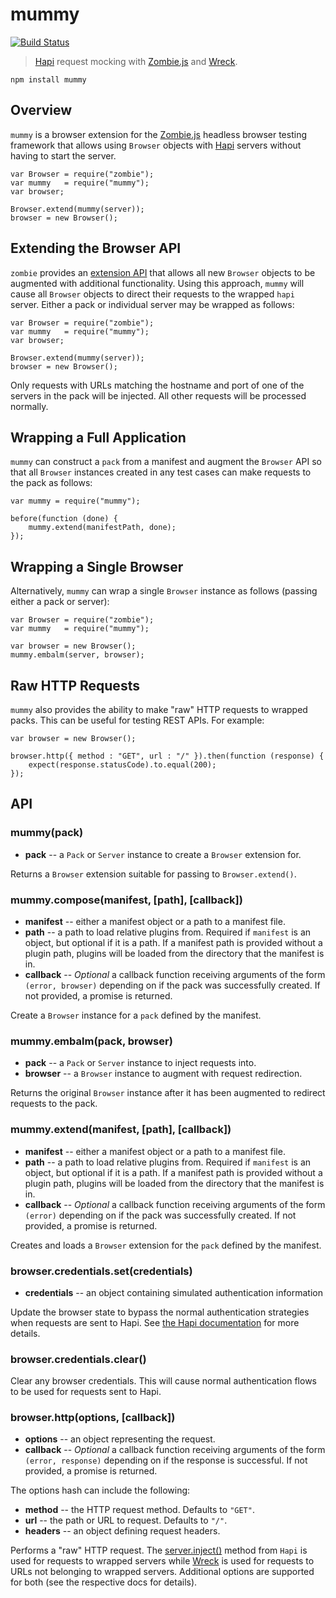 mummy
=====

[![Build Status](https://travis-ci.org/jagoda/mummy.svg?branch=master)](https://travis-ci.org/jagoda/mummy)

> [Hapi][hapi] request mocking with [Zombie.js][zombie] and [Wreck][wreck].

	npm install mummy

## Overview

`mummy` is a browser extension for the [Zombie.js][zombie] headless browser
testing framework that allows using `Browser` objects with [Hapi][hapi] servers
without having to start the server.

	var Browser = require("zombie");
	var mummy   = require("mummy");
	var browser;
	
	Browser.extend(mummy(server));
	browser = new Browser();

## Extending the Browser API

`zombie` provides an [extension API][zombie-ext] that allows all new `Browser`
objects to be augmented with additional functionality. Using this approach,
`mummy` will cause all `Browser` objects to direct their requests to the wrapped
`hapi` server. Either a pack or individual server may be wrapped as follows:

	var Browser = require("zombie");
	var mummy   = require("mummy");
	var browser;
	
	Browser.extend(mummy(server));
	browser = new Browser();

Only requests with URLs matching the hostname and port of one of the servers
in the pack will be injected. All other requests will be processed normally.

## Wrapping a Full Application

`mummy` can construct a `pack` from a manifest and augment the `Browser` API
so that all `Browser` instances created in any test cases can make requests to
the pack as follows:

	var mummy = require("mummy");

	before(function (done) {
		mummy.extend(manifestPath, done);
	});

## Wrapping a Single Browser

Alternatively, `mummy` can wrap a single `Browser` instance as follows (passing
either a pack or server):

	var Browser = require("zombie");
	var mummy   = require("mummy");

	var browser = new Browser();
	mummy.embalm(server, browser);

## Raw HTTP Requests

`mummy` also provides the ability to make "raw" HTTP requests to wrapped packs.
This can be useful for testing REST APIs. For example:

	var browser = new Browser();

	browser.http({ method : "GET", url : "/" }).then(function (response) {
		expect(response.statusCode).to.equal(200);
	});

## API

### mummy(pack)

 + **pack** -- a `Pack` or `Server` instance to create a `Browser` extension
     for.

Returns a `Browser` extension suitable for passing to `Browser.extend()`.

### mummy.compose(manifest, [path], [callback])

 + **manifest** -- either a manifest object or a path to a manifest file.
 + **path** -- a path to load relative plugins from. Required if `manifest` is
     an object, but optional if it is a path. If a manifest path is provided
     without a plugin path, plugins will be loaded from the directory that the
     manifest is in.
 + **callback** -- _Optional_ a callback function receiving arguments of the
     form `(error, browser)` depending on if the pack was successfully created.
     If not provided, a promise is returned.

Create a `Browser` instance for a `pack` defined by the manifest.

### mummy.embalm(pack, browser)

 + **pack** -- a `Pack` or `Server` instance to inject requests into.
 + **browser** -- a `Browser` instance to augment with request redirection.

Returns the original `Browser` instance after it has been augmented to redirect
requests to the pack.

### mummy.extend(manifest, [path], [callback])

 + **manifest** -- either a manifest object or a path to a manifest file.
 + **path** -- a path to load relative plugins from. Required if `manifest` is
     an object, but optional if it is a path. If a manifest path is provided
     without a plugin path, plugins will be loaded from the directory that the
     manifest is in.
 + **callback** -- _Optional_ a callback function receiving arguments of the
     form `(error)` depending on if the pack was successfully created. If not
     provided, a promise is returned.

Creates and loads a `Browser` extension for the `pack` defined by the manifest.

### browser.credentials.set(credentials)

 + **credentials** -- an object containing simulated authentication information

Update the browser state to bypass the normal authentication strategies when
requests are sent to Hapi. See [the Hapi documentation][hapi-inject] for more
details.

### browser.credentials.clear()

Clear any browser credentials. This will cause normal authentication flows to
be used for requests sent to Hapi.

### browser.http(options, [callback])

 + **options** -- an object representing the request.
 + **callback** -- _Optional_ a callback function receiving arguments of the
   form `(error, response)` depending on if the response is successful. If not
   provided, a promise is returned.

The options hash can include the following:

 + **method** -- the HTTP request method. Defaults to `"GET"`.
 + **url** -- the path or URL to request. Defaults to `"/"`.
 + **headers** -- an object defining request headers.

Performs a "raw" HTTP request. The [server.inject()][hapi-inject] method from
`Hapi` is used for requests to wrapped servers while [Wreck][wreck] is used
for requests to URLs not belonging to wrapped servers. Additional options are
supported for both (see the respective docs for details).

[hapi]: https://github.com/spumko/hapi "Hapi"
[hapi-inject]: https://github.com/hapijs/hapi/blob/master/docs/Reference.md#serverinjectoptions-callback "server.inject()"
[wreck]: https://github.com/hapijs/wreck "Wreck"
[zombie]: https://github.com/assaf/zombie "Zombie.js"
[zombie-ext]: https://github.com/assaf/zombie/tree/master/doc/new#extending-the-browser "Zombie Extensions"
